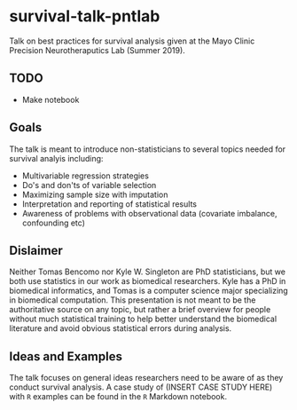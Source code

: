 # survival-talk-pntlab
Talk on best practices for survival analysis given at the Mayo Clinic Precision Neurotheraputics Lab (Summer 2019). 

## TODO
* Make notebook

## Goals
The talk is meant to introduce non-statisticians to 
several topics needed for survival analyis including:
* Multivariable regression strategies
* Do's and don'ts of variable selection
* Maximizing sample size with imputation
* Interpretation and reporting of statistical results
* Awareness of problems with observational data (covariate imbalance, confounding etc)

## Dislaimer
Neither Tomas Bencomo nor Kyle W. Singleton are PhD statisticians, but
we both use statistics in our work as biomedical researchers.
Kyle has a PhD in biomedical informatics, and Tomas is a computer science major 
specializing in biomedical computation. 
This presentation is not meant to be the authoritative source on any topic, but rather
a brief overview for people without much statistical training to help better
understand the biomedical literature and avoid obvious statistical errors 
during analysis.

## Ideas and Examples
The talk focuses on general ideas researchers need to be aware of as they conduct survival
analysis. A case study of (INSERT CASE STUDY HERE) with `R` examples can be found in the
`R` Markdown notebook.


